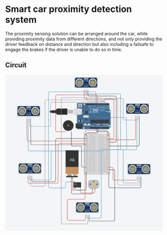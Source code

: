 # Smart car proximity detection system

The proximity sensing solution can be arranged around the car, while providing proximity data from different directions, and not only providing the driver feedback on distance and direction but also including a failsafe to engage the brakes if the driver is unable to do so in time.

## Circuit
![Circuit](Circuit.png)
